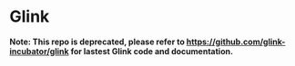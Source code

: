# Glink

**Note: This repo is deprecated, please refer to https://github.com/glink-incubator/glink for lastest Glink code and documentation.**
